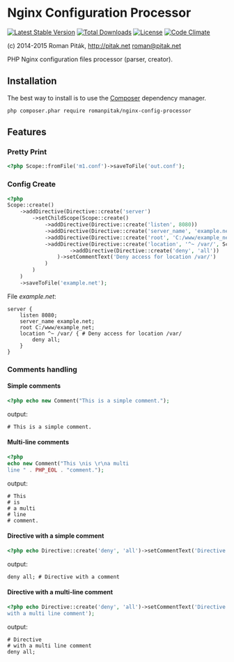 # Nginx Configuration Processor
[![Latest Stable Version](https://img.shields.io/packagist/v/romanpitak/nginx-config-processor.svg)](https://packagist.org/packages/romanpitak/nginx-config-processor) 
[![Total Downloads](https://img.shields.io/packagist/dt/romanpitak/nginx-config-processor.svg)](https://packagist.org/packages/romanpitak/nginx-config-processor) 
[![License](https://img.shields.io/packagist/l/romanpitak/nginx-config-processor.svg)](https://packagist.org/packages/romanpitak/nginx-config-processor)
[![Code Climate](https://codeclimate.com/github/romanpitak/Nginx-Config-Processor/badges/gpa.svg)](https://codeclimate.com/github/romanpitak/Nginx-Config-Processor)

(c) 2014-2015 Roman Piták, http://pitak.net <roman@pitak.net>

PHP Nginx configuration files processor (parser, creator).

## Installation
The best way to install is to use the [Composer](https://getcomposer.org/) dependency manager.
```
php composer.phar require romanpitak/nginx-config-processor
```

## Features

### Pretty Print
```php
<?php Scope::fromFile('m1.conf')->saveToFile('out.conf');
```

### Config Create
```php
<?php
Scope::create()
    ->addDirective(Directive::create('server')
        ->setChildScope(Scope::create()
            ->addDirective(Directive::create('listen', 8080))
            ->addDirective(Directive::create('server_name', 'example.net'))
            ->addDirective(Directive::create('root', 'C:/www/example_net'))
            ->addDirective(Directive::create('location', '^~ /var/', Scope::create()
                    ->addDirective(Directive::create('deny', 'all'))
                )->setCommentText('Deny access for location /var/')
            )
        )
    )
    ->saveToFile('example.net');
```
File _example.net_:
```nginx
server {
    listen 8080;
    server_name example.net;
    root C:/www/example_net;
    location ^~ /var/ { # Deny access for location /var/
        deny all;
    }
}
```

### Comments handling
#### Simple comments
```php
<?php echo new Comment("This is a simple comment.");
```
output:
```nginx
# This is a simple comment.
```
#### Multi-line comments
```php
<?php
echo new Comment("This \nis \r\na multi
line " . PHP_EOL . "comment.");
```
output:
```nginx
# This
# is
# a multi
# line
# comment.
```
####

#### Directive with a simple comment
```php
<?php echo Directive::create('deny', 'all')->setCommentText('Directive with a comment');
```
output:
```nginx
deny all; # Directive with a comment
```

#### Directive with a multi-line comment
```php
<?php echo Directive::create('deny', 'all')->setCommentText('Directive
with a multi line comment');
```
output:
```nginx
# Directive
# with a multi line comment
deny all;
```
